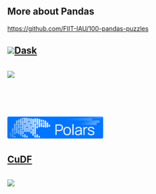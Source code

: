 ## More about Pandas
https://github.com/FIIT-IAU/100-pandas-puzzles

## <a href="https://docs.dask.org/en/stable/"><img height=50px src="https://docs.dask.org/en/stable/_static/images/dask-horizontal-white.svg">Dask</a>

## <a href=""><img height=50px src="https://modin.readthedocs.io/en/stable/_images/MODIN_ver2_hrz.png"></a>

## <a href="https://modin.readthedocs.io/en/stable/"><img height=50px src=""></a>

## <a href="https://docs.pola.rs/"><img height=50px src="https://raw.githubusercontent.com/pola-rs/polars-static/master/banner/polars_github_banner.svg"></a>

## <a href="https://docs.rapids.ai/api/cudf/stable/user_guide/10min/">CuDF</a>

## <a href="https://spark.apache.org/docs/latest/api/python/index.html#"><img height=50px src="https://www.freecodecamp.org/news/content/images/size/w2000/2024/06/pyspark.jpg"></a>
